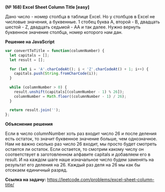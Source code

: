 **(№ 168) Excel Sheet Column Title [easy]**

Дано число - номер столбца в таблице Excel. Но у столбцов в Excel не числовые значения, а буквенные. 1 стобец буква A, второй - B, двадцать шестой - Z, двадцать седьмой - AA и так далее. Нужно вернуть буквенное значение столбца, номер которого нам дан.

**Решение на JavaScript**

```javascript
var convertToTitle = function(columnNumber) {
  let capitals = [];
  let result = [];
  
  for (let i = 'A'.charCodeAt(); i < 'Z'.charCodeAt() + 1; i++) {
    capitals.push(String.fromCharCode(i));
  }
  
  while (columnNumber > 0) {
    result.unshift(capitals[(columnNumber - 1) % 26]);
    columnNumber = Math.floor((columnNumber - 1) / 26);
  }
  
  return result.join('');
};
```

**Объяснение решения**

Если в число columnNumber хоть раз входит число 26 и после деления есть остаток, то значит буквенное значение больше, чем однозначное. Нам не важно сколько раз число 26 входит, мы просто будет смотреть остается ли остаток. Если остается, то смотрим какому числу он соответствует в заготовленном алфавите capitals и добавляем его в result. И на каждом шаге наше изначальное число будем заменять на результат его деления на 26. Каждый раз деля на 26 мы как бы отсекаем единичный разряд.

**Ссылка на задачу:** https://leetcode.com/problems/excel-sheet-column-title/
